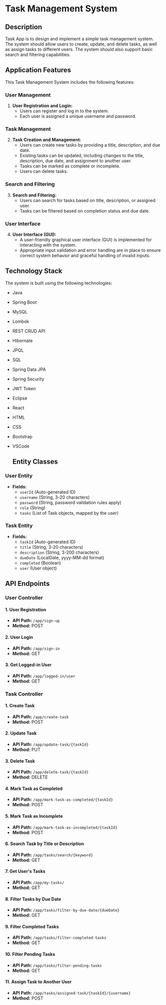 # Task Management System

## Description

Task App is to design and implement a simple task management system. The system should allow users to create, update, and delete tasks, as well as assign tasks to different users. The system should also support basic search and filtering capabilities.

## Application Features

This Task Management System includes the following features:

### User Management

1. **User Registration and Login:**
   - Users can register and log in to the system.
   - Each user is assigned a unique username and password.

### Task Management

2. **Task Creation and Management:**
   - Users can create new tasks by providing a title, description, and due date.
   - Existing tasks can be updated, including changes to the title, description, due date, and assignment to another user.
   - Tasks can be marked as complete or incomplete.
   - Users can delete tasks.

### Search and Filtering

3. **Search and Filtering:**
   - Users can search for tasks based on title, description, or assigned user.
   - Tasks can be filtered based on completion status and due date.

### User Interface

4. **User Interface (GUI):**
   - A user-friendly graphical user interface (GUI) is implemented for interacting with the system.
   - Appropriate input validation and error handling are in place to ensure correct system behavior and graceful handling of invalid inputs.

## Technology Stack

The system is built using the following technologies:

- Java
- Spring Boot
- MySQL
- Lombok
- REST CRUD API
- Hibernate
- JPQL
- SQL
- Spring Data JPA
- Spring Security
- JWT Token
- Eclipse
- React
- HTML
- CSS
- Bootstrap
- VSCode

  ## Entity Classes

### User Entity

- **Fields:**
  - `userId` (Auto-generated ID)
  - `username` (String, 3-20 characters)
  - `password` (String, password validation rules apply)
  - `role` (String)
  - `tasks` (List of Task objects, mapped by the user)

### Task Entity

- **Fields:**
  - `taskId` (Auto-generated ID)
  - `title` (String, 3-20 characters)
  - `description` (String, 3-200 characters)
  - `dueDate` (LocalDate, yyyy-MM-dd format)
  - `completed` (Boolean)
  - `user` (User object)

## API Endpoints

### User Controller

#### 1. User Registration

- **API Path:** `/app/sign-up`
- **Method:** POST

#### 2. User Login

- **API Path:** `/app/sign-in`
- **Method:** GET

#### 3. Get Logged-in User

- **API Path:** `/app/logged-in/user`
- **Method:** GET

### Task Controller

#### 1. Create Task

- **API Path:** `/app/create-task`
- **Method:** POST

#### 2. Update Task

- **API Path:** `/app/update-task/{taskId}`
- **Method:** PUT

#### 3. Delete Task

- **API Path:** `/app/delete-task/{taskId}`
- **Method:** DELETE

#### 4. Mark Task as Completed

- **API Path:** `/app/mark-task-as-completed/{taskId}`
- **Method:** POST

#### 5. Mark Task as Incomplete

- **API Path:** `/app/mark-task-as-incompleted/{taskId}`
- **Method:** POST

#### 6. Search Task by Title or Description

- **API Path:** `/app/tasks/search/{keyword}`
- **Method:** GET

#### 7. Get User's Tasks

- **API Path:** `/app/my-tasks/`
- **Method:** GET

#### 8. Filter Tasks by Due Date

- **API Path:** `/app/tasks/filter-by-due-date/{dueDate}`
- **Method:** GET

#### 9. Filter Completed Tasks

- **API Path:** `/app/tasks/filter-completed-tasks`
- **Method:** GET

#### 10. Filter Pending Tasks

- **API Path:** `/app/tasks/filter-pending-tasks`
- **Method:** GET

#### 11. Assign Task to Another User

- **API Path:** `/app/tasks/assigned-task/{taskId}/{username}`
- **Method:** POST


